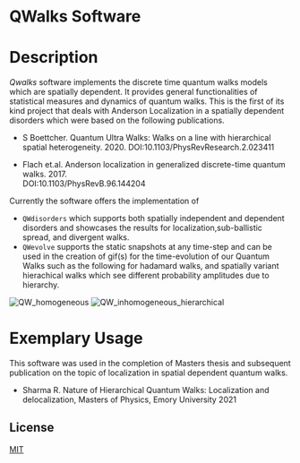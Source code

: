 
# QWalks Software
# Description

*Qwalks* software implements the discrete time quantum walks models
which are spatially dependent. It provides general functionalities
of statistical measures and dynamics of quantum walks. This is the first
of its kind project that deals with Anderson Localization in a spatially dependent 
disorders which were based on the following publications.

- S Boettcher. Quantum Ultra Walks: Walks on a line with hierarchical spatial heterogeneity. 2020. DOI:10.1103/PhysRevResearch.2.023411

- Flach et.al. Anderson localization in generalized discrete-time quantum walks. 2017.  
     DOI:10.1103/PhysRevB.96.144204

Currently the software offers the implementation of 

- `QWdisorders` which supports both spatially independent and dependent disorders and showcases the results for localization,sub-ballistic spread, and divergent walks. 
- `QWevolve` supports the static snapshots at any time-step and can be used in the creation of gif(s) for the time-evolution of our Quantum Walks such as the following for hadamard walks, and spatially variant hierachical walks which see different probability amplitudes due to hierarchy.

![QW_homogeneous](https://user-images.githubusercontent.com/69605961/123024366-f4cc6580-d3a6-11eb-85b9-b388a97a60ac.gif)
![QW_inhomogeneous_hierarchical](https://user-images.githubusercontent.com/69605961/123024388-fbf37380-d3a6-11eb-9bfe-7256326bb113.gif)






# Exemplary Usage 

This software was used in the completion of Masters thesis and 
subsequent publication on the topic of localization in spatial 
dependent quantum walks.

- Sharma R. Nature of Hierarchical Quantum Walks: Localization and delocalization, Masters of Physics, Emory University 2021


## License

[MIT](https://choosealicense.com/licenses/mit/)

  
